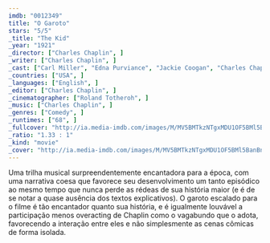 ```yaml
---
imdb: "0012349"
title: "O Garoto"
stars: "5/5"
_title: "The Kid"
_year: "1921"
_director: ["Charles Chaplin", ]
_writer: ["Charles Chaplin", ]
_cast: ["Carl Miller", "Edna Purviance", "Jackie Coogan", "Charles Chaplin", "Albert Austin", "Beulah Bains", "Nellie Bly Baker", "Henry Bergman", "F. Blinn", ]
_countries: ["USA", ]
_languages: ["English", ]
_editor: ["Charles Chaplin", ]
_cinematographer: ["Roland Totheroh", ]
_music: ["Charles Chaplin", ]
_genres: ["Comedy", ]
_runtimes: ["68", ]
_fullcover: "http://ia.media-imdb.com/images/M/MV5BMTkzNTgxMDU1OF5BMl5BanBnXkFtZTgwOTQ3MjI2MzE@.jpg"
_ratio: "1.33 : 1"
_kind: "movie"
_cover: "http://ia.media-imdb.com/images/M/MV5BMTkzNTgxMDU1OF5BMl5BanBnXkFtZTgwOTQ3MjI2MzE@._V1._SX100_SY140_.jpg"
---
```

Uma trilha musical surpreendentemente encantadora para a época, com uma narrativa coesa que favorece seu desenvolvimento um tanto episódico ao mesmo tempo que nunca perde as rédeas de sua história maior (e é de se notar a quase ausência dos textos explicativos). O garoto escalado para o filme é tão encantador quanto sua história, e é igualmente louvável a participação menos overacting de Chaplin como o vagabundo que o adota, favorecendo a interação entre eles e não simplesmente as cenas cômicas de forma isolada.


